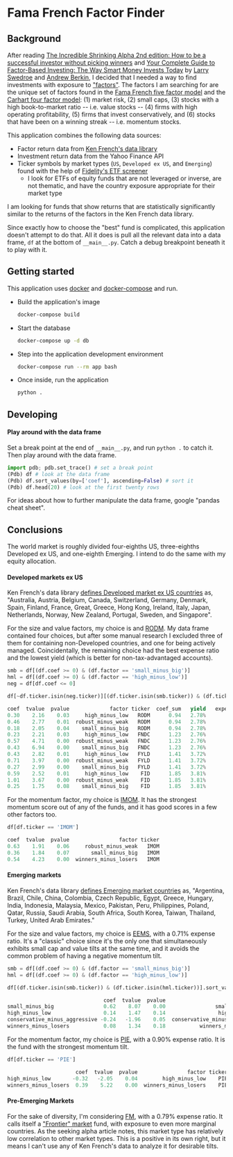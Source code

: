 # Fama French Factor Finder

## Background

After reading [The Incredible Shrinking Alpha 2nd edition: How to be a successful investor without picking winners](https://www.amazon.com/gp/product/B08BX5HRLJ) and [Your Complete Guide to Factor-Based Investing: The Way Smart Money Invests Today](https://www.amazon.com/gp/product/B01N7FCW2D) by [Larry Swedroe](https://www.amazon.com/Larry-E-Swedroe/e/B000APJJ8O) and [Andrew Berkin](https://www.amazon.com/Andrew-L-Berkin/e/B01N303388), I decided that I needed a way to find investments with exposure to ["factors"](https://en.wikipedia.org/wiki/Factor_investing). The factors I am searching for are the unique set of factors found in the [Fama French five factor model](https://en.wikipedia.org/wiki/Fama%E2%80%93French_three-factor_model) and the [Carhart four factor model](https://en.wikipedia.org/wiki/Carhart_four-factor_model): (1) market risk, (2) small caps, (3) stocks with a high book-to-market ratio -- i.e. value stocks -- (4) firms with high operating profitability, (5) firms that invest conservatively, and (6) stocks that have been on a winning streak -- i.e. momentum stocks.

This application combines the following data sources:
* Factor return data from [Ken French's data library](http://mba.tuck.dartmouth.edu/pages/faculty/ken.french/data_library.html)
* Investment return data from the Yahoo Finance API
* Ticker symbols by market types (`US`, `Developed ex US`, and `Emerging`) found with the help of [Fidelity's ETF screener](https://research2.fidelity.com/pi/etf-screener)
  * I look for ETFs of equity funds that are not leveraged or inverse, are not thematic, and have the country exposure appropriate for their market type

I am looking for funds that show returns that are statistically significantly similar to the returns of the factors in the Ken French data library.

Since exactly how to choose the "best" fund is complicated, this application doesn't attempt to do that. All it does is pull all the relevant data into a data frame, `df` at the bottom of `__main__.py`. Catch a debug breakpoint beneath it to play with it.

## Getting started

This application uses [docker](https://docs.docker.com/get-docker/) and [docker-compose](https://docs.docker.com/compose/install/) and run.


* Build the application's image
  ```sh
  docker-compose build
  ```
* Start the database
  ```sh
  docker-compose up -d db
  ```
* Step into the application development environment
  ```sh
  docker-compose run --rm app bash
  ```
* Once inside, run the application
  ```sh
  python .
  ```

## Developing


#### Play around with the data frame

Set a break point at the end of `__main__.py`, and run `python .` to catch it. Then play around with the data frame.
```py
import pdb; pdb.set_trace() # set a break point
(Pdb) df # look at the data frame
(Pdb) df.sort_values(by=['coef'], ascending=False) # sort it
(Pdb) df.head(20) # look at the first twenty rows
```
For ideas about how to further manipulate the data frame, google "pandas cheat sheet".

## Conclusions

The world market is roughly divided four-eighths US, three-eighths Developed ex US, and one-eighth Emerging. I intend to do the same with my equity allocation.

#### Developed markets ex US

Ken French's data library [defines Developed market ex US countries](http://mba.tuck.dartmouth.edu/pages/faculty/ken.french/Data_Library/f-f_5developed.html) as, "Australia, Austria, Belgium, Canada, Switzerland, Germany, Denmark, Spain, Finland, France, Great, Greece, Hong Kong, Ireland, Italy, Japan, Netherlands, Norway, New Zealand, Portugal, Sweden, and Singapore".

For the size and value factors, my choice is and [RODM](https://www.hartfordfunds.com/etfs/rodm.html). My data frame contained four choices, but after some manual research I excluded three of them for containing non-Developed countries, and one for being actively managed. Coincidentally, the remaining choice had the best expense ratio and the lowest yield (which is better for non-tax-advantaged accounts).
```py
smb = df[(df.coef >= 0) & (df.factor == 'small_minus_big')]
hml = df[(df.coef >= 0) & (df.factor == 'high_minus_low')]
neg = df[df.coef <= 0]

df[~df.ticker.isin(neg.ticker)][(df.ticker.isin(smb.ticker)) & (df.ticker.isin(hml.ticker))].sort_values(by=['coef_sum', 'ticker', 'factor'])
```
```py
coef  tvalue  pvalue             factor ticker  coef_sum   yield   expense ratio   actively managed  Non-Developed Countries
0.30    2.16    0.03     high_minus_low   RODM      0.94   2.78%        0.29%            False
0.46    2.77    0.01  robust_minus_weak   RODM      0.94   2.78%        0.29%            False
0.18    2.05    0.04    small_minus_big   RODM      0.94   2.78%        0.29%            False
0.23    2.21    0.03     high_minus_low   FNDC      1.23   2.76%        0.39%            False       South Korea (7.12%)
0.57    4.71    0.00  robust_minus_weak   FNDC      1.23   2.76%        0.39%            False       South Korea (7.12%)
0.43    6.94    0.00    small_minus_big   FNDC      1.23   2.76%        0.39%            False       South Korea (7.12%)
0.43    2.82    0.01     high_minus_low   FYLD      1.41   3.72%        0.59%            True        China (9.06%)
0.71    3.97    0.00  robust_minus_weak   FYLD      1.41   3.72%        0.59%            True        China (9.06%)
0.27    2.99    0.00    small_minus_big   FYLD      1.41   3.72%        0.59%            True        China (9.06%)
0.59    2.52    0.01     high_minus_low    FID      1.85   3.81%        0.60%            False       China (4.25%), South Korea (3.46%)
1.01    3.67    0.00  robust_minus_weak    FID      1.85   3.81%        0.60%            False       China (4.25%), South Korea (3.46%)
0.25    1.75    0.08    small_minus_big    FID      1.85   3.81%        0.60%            False       China (4.25%), South Korea (3.46%)
```

For the momentum factor, my choice is [IMOM](https://etfsite.alphaarchitect.com/imom/). It has the strongest momentum score out of any of the funds, and it has good scores in a few other factors too.
```py
df[df.ticker == 'IMOM']
```
```py
coef  tvalue  pvalue                factor ticker
0.63    1.91    0.06     robust_minus_weak   IMOM
0.36    1.84    0.07       small_minus_big   IMOM
0.54    4.23    0.00  winners_minus_losers   IMOM
```

#### Emerging markets

Ken French's data library [defines Emerging market countries](http://mba.tuck.dartmouth.edu/pages/faculty/ken.french/Data_Library/f-f_5emerging.html) as, "Argentina, Brazil, Chile, China, Colombia, Czech Republic, Egypt, Greece, Hungary, India, Indonesia, Malaysia, Mexico, Pakistan, Peru, Philippines, Poland, Qatar, Russia, Saudi Arabia, South Africa, South Korea, Taiwan, Thailand, Turkey, United Arab Emirates."

For the size and value factors, my choice is [EEMS](https://www.ishares.com/us/products/239642/ishares-msci-emerging-markets-smallcap-etf), with a 0.71% expense ratio. It's a "classic" choice since it's the only one that simultaneously exhibits small cap and value tilts at the same time, and it avoids the common problem of having a negative momentum tilt.
```py
smb = df[(df.coef >= 0) & (df.factor == 'small_minus_big')]
hml = df[(df.coef >= 0) & (df.factor == 'high_minus_low')]

df[(df.ticker.isin(smb.ticker)) & (df.ticker.isin(hml.ticker))].sort_values(by=['coef_sum', 'ticker', 'factor'])
```
```py
                               coef  tvalue  pvalue                         factor ticker
small_minus_big                0.62    8.07    0.00                small_minus_big   EEMS
high_minus_low                 0.14    1.47    0.14                 high_minus_low   EEMS
conservative_minus_aggressive -0.24   -1.96    0.05  conservative_minus_aggressive   EEMS
winners_minus_losers           0.08    1.34    0.18           winners_minus_losers   EEMS
```

For the momentum factor, my choice is [PIE](https://www.invesco.com/us/financial-products/etfs/product-detail?audienceType=Ria&ticker=PIE), with a 0.90% expense ratio. It is the fund with the strongest momentum tilt.
```py
df[df.ticker == 'PIE']
```
```py
                      coef  tvalue  pvalue                factor ticker
high_minus_low       -0.32   -2.05    0.04        high_minus_low    PIE
winners_minus_losers  0.39    5.22    0.00  winners_minus_losers    PIE
```

#### Pre-Emerging Markets
For the sake of diversity, I'm considering [FM](https://www.ishares.com/us/products/239649/ishares-msci-frontier-100-etf), with a 0.79% expense ratio. It calls itself a ["Frontier" market](https://seekingalpha.com/article/4198945-frontier-markets-diversification-cheap-price) fund, with exposure to even more marginal countries. As the seeking alpha article notes, this market type has relatively low correlation to other market types. This is a positive in its own right, but it means I can't use any of Ken French's data to analyze it for desirable tilts.
